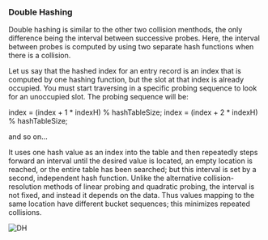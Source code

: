 ### Double Hashing

Double hashing is similar to the other two collision menthods, the only difference being the interval between successive probes. Here, the interval between probes is computed by using two separate hash functions when there is a collision.

Let us say that the hashed index for an entry record is an index that is computed by one hashing function, but the slot at that index is already occupied. You must start traversing in a specific probing sequence to look for an unoccupied slot. The probing sequence will be:

index = (index + 1 * indexH) % hashTableSize;
index = (index + 2 * indexH) % hashTableSize;

and so on…

It uses one hash value as an index into the table and then repeatedly steps forward an interval until the desired value is located, an empty location is reached, or the entire table has been searched; but this interval is set by a second, independent hash function. Unlike the alternative collision-resolution methods of linear probing and quadratic probing, the interval is not fixed, and instead it depends on the data. Thus values mapping to the same location have different bucket sequences; this minimizes repeated collisions.

![DH](https://courses.cs.washington.edu/courses/cse326/00wi/handouts/lecture16/img025.gif)
